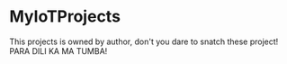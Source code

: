 # MyIoTProjects
This projects is owned by author, don't you dare to snatch these project! PARA DILI KA MA TUMBA!
